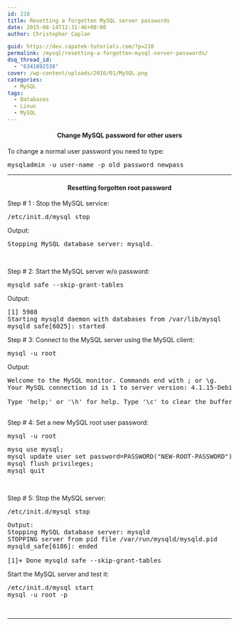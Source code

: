 ```yaml
---
id: 210
title: Resetting a forgotten MySQL server passwords
date: 2015-08-14T12:31:46+00:00
author: Christopher Caplan

guid: https://dev.capatek-tutorials.com/?p=210
permalink: /mysql/resetting-a-forgotten-mysql-server-passwords/
dsq_thread_id:
  - "6341892538"
cover: /wp-content/uploads/2016/01/MySQL.png
categories:
  - MySQL
tags:
  - Databases
  - Linux
  - MySQL
---
```

<h4 id="change-mysql-password-for-other-users" style="text-align: center;">Change MySQL password for other users</h4>
To change a normal user password you need to type:
<pre class="toolbar-overlay:false lang:sh decode:true ">mysqladmin -u user-name -p old password newpass</pre>

<hr />

<h4 style="text-align: center;"></h4>
<h4 style="text-align: center;">Resetting forgotten root password</h4>
Step # 1 : Stop the MySQL service:
<pre class="lang:sh decode:true">/etc/init.d/mysql stop</pre>
Output:
<pre class="lang:sh highlight:0 decode:true ">Stopping MySQL database server: mysqld.</pre>
&nbsp;

Step # 2: Start the MySQL server w/o password:
<pre class="lang:sh decode:true">mysqld_safe --skip-grant-tables
</pre>
Output:
<pre class="lang:sh highlight:0 decode:true">[1] 5988
Starting mysqld daemon with databases from /var/lib/mysql
mysqld_safe[6025]: started
</pre>
Step # 3: Connect to the MySQL server using the MySQL client:
<pre class="lang:sh decode:true">mysql -u root</pre>
Output:
<pre class="lang:sh highlight:0 decode:true">Welcome to the MySQL monitor. Commands end with ; or \g.
Your MySQL connection id is 1 to server version: 4.1.15-Debian_1-log

Type 'help;' or '\h' for help. Type '\c' to clear the buffer.

</pre>
Step # 4: Set a new MySQL root user password:
<pre class="lang:sh decode:true crayon-selected">mysql -u root</pre>
<pre class="toolbar-overlay:false lang:mysql decode:true">mysq use mysql;
mysql update user set password=PASSWORD("NEW-ROOT-PASSWORD") where User='root';
mysql flush privileges;
mysql quit</pre>
&nbsp;

Step # 5: Stop the MySQL server:
<pre class="lang:sh decode:true">/etc/init.d/mysql stop</pre>
<pre>Output:
Stopping MySQL database server: mysqld
STOPPING server from pid file /var/run/mysqld/mysqld.pid
mysqld_safe[6186]: ended

[1]+ Done mysqld_safe --skip-grant-tables
</pre>
Start the MySQL server and test it:
<pre class="toolbar-overlay:false lang:sh decode:true ">/etc/init.d/mysql start
mysql -u root -p</pre>
&nbsp;

<hr />